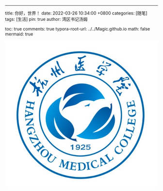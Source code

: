 ---
title: 你好，世界！
date: 2022-03-26 10:34:00 +0800
categories: [随笔]
tags: [生活]
pin: true
author: 湾区书记汤姆

toc: true
comments: true
typora-root-url: ../../Magic.github.io
math: false
mermaid: true




![IMG_0910](../assets/blog_res/2021-03-31-hello-world.assets/IMG_0910.JPG)
